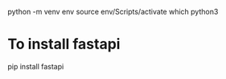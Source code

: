 python -m venv env
source env/Scripts/activate
which python3

# To install fastapi
pip install fastapi